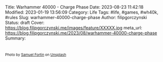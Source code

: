 Title: Warhammer 40000 - Charge Phase
Date: 2023-08-23 11:42:18
Modified: 2023-01-19 13:56:09
Category: Life
Tags: #life, #games, #wh40k, #rules
Slug: warhammer-40000-charge-phase
Author: filipgorczynski
Status: draft
Cover: https://blog.filipgorczynski.me/images/feature/XXXXX.jpg
meta_url: https://blog.filipgorczynski.me/2023/08/warhammer-40000-charge-phase
Summary: 

# <!--![Photo by XXXXXXX](https://blog.filipgorczynski.me/images/feature/peter-bond-KfvknMhkmw0.jpg)-->



<small class="unsplash-reference">
    Photo by <a href="https://unsplash.com/@jeanswag?utm_source=unsplash&utm_medium=referral&utm_content=creditCopyText">Samuel Fortin</a> on <a href="https://unsplash.com/photos/RRg-3jWlPZY?utm_source=unsplash&utm_medium=referral&utm_content=creditCopyText">Unsplash</a>
</small>
